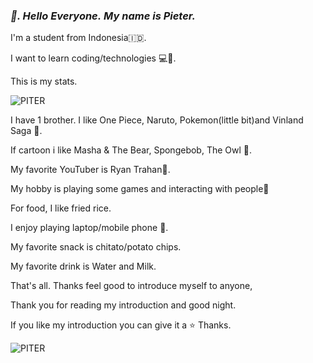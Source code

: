 ### ***👋. Hello Everyone.*** ***My name is Pieter.***

I'm a student from Indonesia🇮🇩.

I want to learn coding/technologies 💻🚀.

This is my stats.

![PITER](https://github-readme-stats.vercel.app/api?username=Piter&show_icons=true&theme=dark#gh-dark-mode-only)

I have 1 brother. I like One Piece, Naruto, Pokemon(little bit)and Vinland Saga 🔪.

If cartoon i like Masha & The Bear, Spongebob, The Owl 🦉.

My favorite YouTuber is Ryan Trahan🤵.

My hobby is playing some games and interacting with people🧏

For food, I like fried rice.

I enjoy playing laptop/mobile phone 📱.

My favorite snack is chitato/potato chips.

My favorite drink is Water and Milk.

That's all. Thanks feel good to introduce myself to anyone,

Thank you for reading my introduction and good night.

If you like my introduction you can give it a ⭐ Thanks.

![PITER](https://media.giphy.com/media/v1.Y2lkPTc5MGI3NjExNHN5ODhpNTN1ampvZGwwOWQ5dWIxbGdyaTVhZ2lpN3drZGZncmFiNiZlcD12MV9naWZzX3NlYXJjaCZjdD1n/elPt1FL04JjHjrd2k0/giphy.gif)
